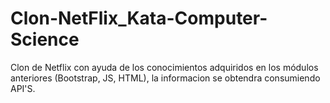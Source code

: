 # Clon-NetFlix_Kata-Computer-Science
Clon de Netflix con ayuda de los conocimientos adquiridos en los módulos anteriores (Bootstrap, JS, HTML), la informacion se obtendra consumiendo API'S.
